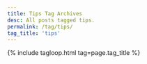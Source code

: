 ```yaml
---
title: Tips Tag Archives
desc: All posts tagged tips.
permalink: /tag/tips/
tag_title: 'tips'
---
```

{% include tagloop.html tag=page.tag_title %}